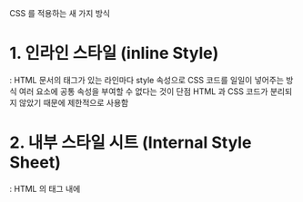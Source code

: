 





CSS 를 적용하는 새 가지 방식

# 1. 인라인 스타일 (inline Style)
  : HTML 문서의 태그가 있는 라인마다 style 속성으로 CSS 코드를 일일이 넣어주는 방식
    여러 요소에 공통 속성을 부여할 수 없다는 것이 단점
    HTML 과 CSS 코드가 분리되지 않았기 때문에 제한적으로 사용함

# 2. 내부 스타일 시트 (Internal Style Sheet)
  : HTML 의 <head> 태그 내에 <style> 태그를 집어넣고, 그 안에 CSS 코드를 작성하는 방식
    인라인 스타일의 단점을 보완하여 공통 속성을 부여할 CSS 를 일괄적으로 정리 가능
    Style 이 너무 길어지게 될 경우에는 <head> 태그가 너무 길어져서 전체 HTML 문서의 양이
    증가하기 떄문에 style 이 적은 경우에만 사용하는 편

# 3. 링킹 스타일 시트 (linking style sheet)
  : HTML 문서 파일과 CSS 파일을 각각 분리해서 작성한 후에 서로 연결 (link) 하여 사용
    HTML 과 CSS 코드를 분리할 수 있고
    '한번 작성한 CSS 코드를 여러 HTML 파일에서 공통으로 사용 가능' 하기 때문에 가장 널리 사용함.


cssstyle.html
cssstyle.css

특히 #3 의 경우 서로 분리된 두 파일을 연결하려면 <head> 내에 <link> 태그를 넣어서 (링킹 스타일 시트의 특징) 생성 할 필요가 있음.
해당 경우에는 rel= "stylesheet" 는 자동완성되는 편이고 href="" 에 CSS 파일 경로를 작성해서 넣어주면됨.

여기 예시에는 href="./cssstyle.css" 였음

선택자
  : CSS 로 HTML 문서의 어떤 요소를 꾸미려고 할 때, 꾸밀 대상을 올바르게 지정하기 위한 방식
    'CSS 가 특정 요소를 선택하여 스타일을 적용' 하게 하는 중요한 역할
  종류
    1. 기본 선택자 : 사실 기본선택자가 위에 있는 설명임.
    selector.html
    selector.css

    2. 태그 선택자 : HTML 문서에서 작성했던 p, span, h1, em, a 등의 각각의 태그를 지정하여 style 을 작성하는 방식

    3. 클래스 선택자 : HTML 문서 작성 시에 (springboot 에서도 함) 태그 내에 class 를 명시하는 경우가 있는데, id 와 비슷해보이기는 함
    하지만 class 선택자는 페이지의 여러 곳에 '증복으로 사용할 수 있음'
    클래스 명을 복수로 지정하고 싶다면 하나의 클래스명 작성 뒤 공백 (스페이스 바) 을 한 칸 띄우고 다음 클래스명 작성하면 됨 -> 예시는 selector.html , css 참조

    4. id 선택자 : 한 페이지에서 여러 요소들을 공유해서 사용할 수 있는 클래스와는 달리 id 는 한 가지 요소에만 고유하게 사용. 샾(#) 을 사용

    5. 그룹 선택자 : 여러 요소를 한꺼번에 선택하고 싶을 때 쉼표(,) 로 원하는 요소를 이어 적으면 됨 -> 클래스랑 다른 이유는 클래스로 지정 된 것 이외에도 다 사용이 가능하기 때문
    seletor.css 부분의 /* 그룹 선택자 */ 참조

    CSS 선택자는 좀 더 구체적으로 요소를 지정할 수록, 그리고 나중에 작성할 수록 우선순위를 가짐.

    id 선택자 > 클래스 선택자 > 태그 선택자 > 기본 선택자 순임.

결합자 / 가상클래스 :
  복잡한 계층 구조 속에서 특정 조건을 만족하는 요소를 선택하는 결합자 및 가상 클래스를 이용해 CSS 를 적용하는 좀 더 복합적인 방식
  pseudoclass.html
  pseudoclass.css

  1) 자손 결합자 :
    class outer 다음에 공백과 li를 입력함
    .outer li{} 로 작성함
    의미 : outer 클래스 명 요소 내에 있는 모든 <li> 태그에 olivedrab 을 적용하라는 뜻
    즉 여기서 말하는 '자손' 의 개념 : 일촌 자식, 손자, 증손자 등을 모두 포함하는 개념

    그렇다면 모든 자손 말고 일촌 자식만 변경하고 싶다면 (즉 특정한 조건을 걸고 싶다면)
    일촌 자식 결합자 (>) 를 사용 -> pseudoclass.css 의 /* 자식(1촌 자손) 결합자 */ 참조

  2) 동생 결합자 :
    물결 (~) 로 표시. 뒤따리는 동생들을 의미함
    <ol> 태그 내에 <li class= "starter"> 태그가 있는데, 이 클래스 명 뒤에 ~ 표시를 한 후 li를 명시하면 starter 뒤에 있는 같은 레벨 (위계) 의 형제들을 모두 선택한다는 의미

    pseudoclass.css 에서 코드 작성 후에 확인해보면 '이삼' 뒤에 있는 텍스트부터 동생 결합자로 지정한 이탤릭체가 적용되어 있음을 확인 할 수 있음. (starter 클래스는 적용 X)

  3) 가상 클래스 :
    이상에서 한 부분들은 특정 id / class 를 선택하여 스타일을 적용하는 방식 -> 결합자였다면,
    가상 클래스는 특정 상황을 가정하고 이름을 붙인다는 의미임. 작성 방법은 태그 뒤에 콜론 삽입. /* 첫번째, 마지막 요소 가상 클래스 */ 참조


글자 스타일
  이상에서 수업한 부분에서는 선택자 / 결합자 / 가상 클래스를 이용한 개념을 이해했다면
  이제는 이상의 것들을 활용해서 스타일 속성을 지정하는 것을 할 예정

  먼저 웹 페이지의 글자와 텍스트 속성을 지정하는 문법부터 할텐데 속성 종류가 많아서 일부 부분만 발췌해서 수업함

  개발 실무 관련
    웹에서 사용할 서체 설정의 경우 서체 종류를 지정하는 것부터 시작함
    웹 폰트 개념을 알아야하는데, 서체 결정을 하는 font-family 에 관해서는 추후 자세히 수업하고 따라서 작성만함.

  1. 기울임과 굵기
    1) font-style 속성 :
      글자를 기울일 때 font-style 속성을 사용하고, 그 값으로는 italic / oblique 로
      태그로는 <i> / <em> 태그와 연관 있음

      차이점 :
      italic - 글자를 기울인 서체로 적용
      oblique - 종이를 비틀어서 각도를 넣어 기울인 것

      이긴한데, 서체에 따라서 italic 만 있는 애가 있고 oblique 만 있는 애가 있음
      이론 상 큰 차이가 없기 때문에 그런게 있구나 하고 알기만해도 무방

    2) font-weight 속성 :
      글자의 크기를 변경할 때 사용. 서체의 원래 굵기는 normal / 굵게 표현하려면 bold 임
      <b> / <strong> 와 대응됨. 서체에 따라서 normal / bold 속성이 있는 지 없는 지 또한 다르며 100 ~ 900 사이의 가중치를 두고 미세하게 굵기 조절 할 수 있는 등 서체의 특징에 따라서 사용해야함.

      HTML 에서 태그로 작성하면 브라우저마다 기본으로 기울임이나 굵기가 다르게 나오는 경우가 있어 사용자 경험에 차이가 있기 때문에 HTML 각 요소에 따라서 CSS 를 설정하는 것이 보편적인 개발환경임

fontstyle.html
fontstyle.css

  2. 글자 크기
    1) font-size 속성 :
      픽셀(px) / 포인트(pt) : 절대값
      퍼센트(%) / em / rem : 상대값

      여기서 상대값 (%, em, rem) 은 부모 요소의 크기에 비례해서 나타남
      ex) 부모 안에 자식이 있는 구조에서 자식에게 100% 로 지정하면 부모의 font-size 와 같은 크기
      120% 이면 1.2 배, 90% 면 0.9 배와 같은 글자 크기를 가지게됨.
      % 처럼 100 단위로 쪼개어 사용하는 것이 싫다 -> em 사용 (0.1 ~ 사용 가능)
      100 % = 1 em
      120 % = 1.2 em
      90 % = 0.9 em

      em 의 경우 부모 자식 구조가 여러 단계로 중첩되었을 때 연쇄적으로 영향을 받는다는 문제점이 있음. 원하는만큼 글자 크리를 조절하는 것이 더 복잡 할 수 있음

      rem 의 요소 -> 가장 상위 부모, 즉 가장 바깥쪽에 있는 HTML 요소를 기준으로 크기를 조절하는데 중첩된 요소는 모두 동일한 크기가 적용됨.
      ex) 가장 상위 요소에 1.2 rem 을 적용하면, 여러 요소가 중첩돼있어도 가장 상위 요소의 1.2 배 크기가 하위 중첩된 모든 요소에 동일하게 적용됨
        -> 즉 하위 요소를 하나의 크기로 통일 할 때 유용하게 사용됨

fontsize.html
fontsize.css

        서체 크기는 필요에 따라 절대값 / 상대값으로 표현 가능함
        또 다른 서체 표현 방식은 추후 수업 예정

  3. 글자 꾸미기
    1) text-decoration 속성 :
      <u> 태그에 해당하는 underlint
      <s> 태그에 해당하는 line-throuh
      윗줄 : overline
    
    2) text-transform 속성 :
      영문 알파벳 대소문자 표시에 사용되는 속성으로
      2)-1. none : 입력한 그대로 표시
      2)-2. capitalize : 각 단어의 첫 글자를 대문자로 표기 (처음부터 다 대문자면 적용x)
      2)-3. uppercase : 모두 다 대문자 적용
      2)-4. lowercase : 모두 다 소문자 적용

      * 처음부터 대소문자 구분해서 사용하면 안되나?
        웹 개발 환경 상에서 웹 페이지가 나타내는 텍스트는 HTML 문서에서 작성되기 보다는 서버에서 들어오는 경우가 많음. 그 경우 어떤 텍스트를 전달받게 될 지 확신 할 수 없기 때문에 CSS 에서 설정함

        textdecoration.html
        textdecoration.css

